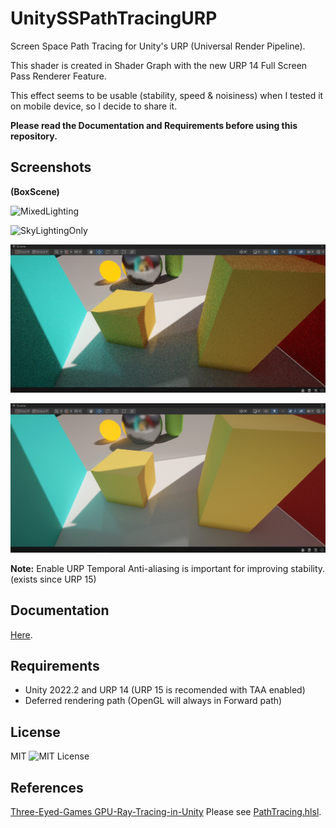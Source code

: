 UnitySSPathTracingURP
=============

 Screen Space Path Tracing for Unity's URP (Universal Render Pipeline).

 This shader is created in Shader Graph with the new URP 14 Full Screen Pass Renderer Feature.

 This effect seems to be usable (stability, speed & noisiness) when I tested it on mobile device, so I decide to share it.

 **Please read the Documentation and Requirements before using this repository.**
 
Screenshots
------------
**(BoxScene)**

 ![MixedLighting](https://github.com/jiaozi158/UnitySSPathTracingURP/blob/main/Documentation/Images/BoxScene/URP_ScreenSpacePathTracing_MixedLighting.jpg)
 
 ![SkyLightingOnly](https://github.com/jiaozi158/UnitySSPathTracingURP/blob/main/Documentation/Images/BoxScene/URP_ScreenSpacePathTracing_SkyLightingOnly.jpg)
 
 ![WithoutAccumulation](https://github.com/jiaozi158/UnitySSPathTracingURP/blob/main/Documentation/Images/BoxScene/URP_ScreenSpacePathTracing_Moving.jpg)
 
 ![WithAccumulation](https://github.com/jiaozi158/UnitySSPathTracingURP/blob/main/Documentation/Images/BoxScene/URP_ScreenSpacePathTracing.jpg)

 **Note:** Enable URP Temporal Anti-aliasing is important for improving stability. (exists since URP 15)

Documentation
------------
[Here](https://github.com/jiaozi158/UnitySSPathTracingURP/blob/main/Documentation/Documentation.md).

Requirements
------------
- Unity 2022.2 and URP 14 (URP 15 is recomended with TAA enabled)
- Deferred rendering path (OpenGL will always in Forward path)

License
------------
MIT ![MIT License](http://img.shields.io/badge/license-MIT-blue.svg?style=flat)

References
------------
[Three-Eyed-Games GPU-Ray-Tracing-in-Unity](http://three-eyed-games.com/2018/05/03/gpu-ray-tracing-in-unity-part-1/)
Please see [PathTracing.hlsl](https://github.com/jiaozi158/UnitySSPathTracingURP/blob/main/Assets/Shaders/ScreenSpacePathTracing/PathTracing.hlsl).
